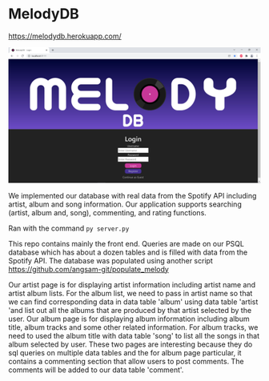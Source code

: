 # MelodyDB

https://melodydb.herokuapp.com/

<img src = "melody.png" width = 700 > 


We implemented our database with real data from the Spotify API including artist, album and song information. Our application supports searching (artist, album and, song), commenting, and rating functions.

Ran with the command ```py server.py```

This repo contains mainly the front end. Queries are made on our PSQL database which has about a dozen tables and is filled with data from the Spotify API. The database was populated using another script https://github.com/angsam-git/populate_melody

Our artist page is for displaying artist information including artist name and artist album lists. For the album list, we need to pass in artist name so that we can find corresponding data in data table 'album' using data table 'artist 'and list out all the albums that are produced by that artist selected by the user. Our album page is for displaying album information including album title, album tracks and some other related information. For album tracks, we need to used the album title with data table 'song' to list all the songs in that album selected by user. These two pages are interesting because they do sql queries on multiple data tables and the for album page particular, it contains a commenting section that allow users to post comments. The comments will be added to our data table 'comment'.
